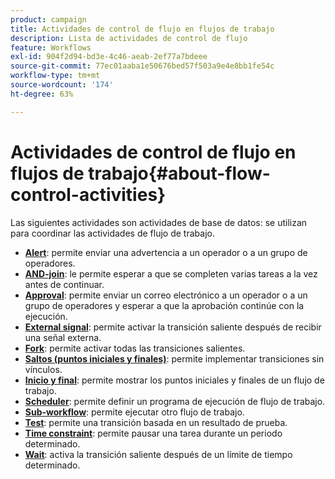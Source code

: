 ```yaml
---
product: campaign
title: Actividades de control de flujo en flujos de trabajo
description: Lista de actividades de control de flujo
feature: Workflows
exl-id: 904f2d94-bd3e-4c46-aeab-2ef77a7bdeee
source-git-commit: 77ec01aaba1e50676bed57f503a9e4e8bb1fe54c
workflow-type: tm+mt
source-wordcount: '174'
ht-degree: 63%

---
```


# Actividades de control de flujo en flujos de trabajo{#about-flow-control-activities}

Las siguientes actividades son actividades de base de datos: se utilizan para coordinar las actividades de flujo de trabajo.

* **[Alert](alert.md)**: permite enviar una advertencia a un operador o a un grupo de operadores.
* **[AND-join](and-join.md)**: le permite esperar a que se completen varias tareas a la vez antes de continuar.
* **[Approval](approval.md)**: permite enviar un correo electrónico a un operador o a un grupo de operadores y esperar a que la aprobación continúe con la ejecución.
* **[External signal](external-signal.md)**: permite activar la transición saliente después de recibir una señal externa.
* **[Fork](fork.md)**: permite activar todas las transiciones salientes.
* **[Saltos (puntos iniciales y finales)](jump--start-point-and-end-point-.md)**: permite implementar transiciones sin vínculos.
* **[Inicio y final](start-and-end.md)**: permite mostrar los puntos iniciales y finales de un flujo de trabajo.
* **[Scheduler](scheduler.md)**: permite definir un programa de ejecución de flujo de trabajo.
* **[Sub-workflow](sub-workflow.md)**: permite ejecutar otro flujo de trabajo.
* **[Test](test.md)**: permite una transición basada en un resultado de prueba.
* **[Time constraint](time-constraint.md)**: permite pausar una tarea durante un periodo determinado.
* **[Wait](wait.md)**: activa la transición saliente después de un límite de tiempo determinado.
  <!--* **Task**: lets you configure task execution. Refer to the [Task](task.md) section.-->
